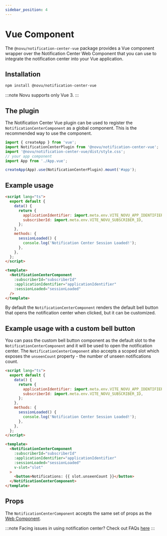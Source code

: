 ```yaml
---
sidebar_position: 4
---
```


# Vue Component

The `@novu/notification-center-vue` package provides a Vue component wrapper over the Notification Center Web Component that you can use to integrate the notification center into your Vue application.

## Installation

```bash
npm install @novu/notification-center-vue
```

:::note
Novu supports only Vue 3.
:::

## The plugin

The Notification Center Vue plugin can be used to register the `NotificationCenterComponent` as a global component. This is the recommended way to use the component.

```js
import { createApp } from 'vue';
import NotificationCenterPlugin from '@novu/notification-center-vue';
import '@novu/notification-center-vue/dist/style.css';
// your app component
import App from './App.vue';

createApp(App).use(NotificationCenterPlugin).mount('#app');
```

## Example usage

```html
<script lang="ts">
  export default {
    data() {
      return {
        applicationIdentifier: import.meta.env.VITE_NOVU_APP_IDENTIFIER,
        subscriberId: import.meta.env.VITE_NOVU_SUBSCRIBER_ID,
      };
    },
    methods: {
      sessionLoaded() {
        console.log('Notification Center Session Loaded!');
      },
    },
  };
</script>

<template>
  <NotificationCenterComponent
    :subscriberId="subscriberId"
    :applicationIdentifier="applicationIdentifier"
    :sessionLoaded="sessionLoaded"
  />
</template>
```

By default the `NotificationCenterComponent` renders the default bell button that opens the notification center when clicked, but it can be customized.

## Example usage with a custom bell button

You can pass the custom bell button component as the default slot to the `NotificationCenterComponent` and it will be used to open the notification center.
The `NotificationCenterComponent` also accepts a scoped slot which exposes the `unseenCount` property - the number of unseen notifications count.

```html
<script lang="ts">
  export default {
    data() {
      return {
        applicationIdentifier: import.meta.env.VITE_NOVU_APP_IDENTIFIER,
        subscriberId: import.meta.env.VITE_NOVU_SUBSCRIBER_ID,
      };
    },
    methods: {
      sessionLoaded() {
        console.log('Notification Center Session Loaded!');
      },
    },
  };
</script>

<template>
  <NotificationCenterComponent
    :subscriberId="subscriberId"
    :applicationIdentifier="applicationIdentifier"
    :sessionLoaded="sessionLoaded"
    v-slot="slot"
  >
    <button>Notifications: {{ slot.unseenCount }}</button>
  </NotificationCenterComponent>
</template>
```

## Props

The `NotificationCenterComponent` accepts the same set of props as the [Web Component](./web-component#properties).

:::note
Facing issues in using notification center? Check out FAQs [here](./FAQ)
:::
